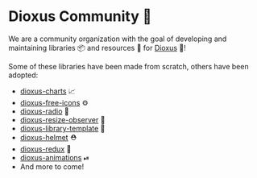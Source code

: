 # Dioxus Community 🤝

We are a community organization with the goal of developing and maintaining libraries 📦 and resources 📗 for [Dioxus](https://dioxuslabs.com/) 🧬!

Some of these libraries have been made from scratch, others have been adopted:
- [dioxus-charts](https://github.com/dioxus-community/dioxus-charts) 📈
- [dioxus-free-icons](https://github.com/dioxus-community/dioxus-free-icons) ⚙️
- [dioxus-radio](https://github.com/dioxus-community/dioxus-radio) 📡
- [dioxus-resize-observer](https://github.com/dioxus-community/dioxus-resize-observer) 📐
- [dioxus-library-template](https://github.com/dioxus-community/dioxus-library-template) 🧰
- [dioxus-helmet](https://github.com/dioxus-community/dioxus-helmet) ⛑️
- [dioxus-redux](https://github.com/dioxus-community/dioxus-redux) 🧰
- [dioxus-animations](https://github.com/dioxus-community/dioxus-animations) ⏯
- And more to come!
